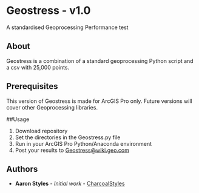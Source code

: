 # Geostress - v1.0

A standardised Geoprocessing Performance test

## About

Geostress is a combination of a standard geoprocessing Python script and a csv with 25,000 points.

## Prerequisites

This version of Geostress is made for ArcGIS Pro only.
Future versions will cover other Geoprocessing libraries.

##Usage

1. Download repository
2. Set the directories in the Geostress.py file
3. Run in your ArcGIS Pro Python/Anaconda environment
4. Post your results to [Geostress@wiki.geo.com](http://wiki.gis.com/wiki/index.php/Geostress)

## Authors

* **Aaron Styles** - *Initial work* - [CharcoalStyles](https://github.com/CharcoalStyles)
